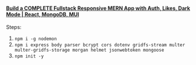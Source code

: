 #### [Build a COMPLETE Fullstack Responsive MERN App with Auth, Likes, Dark Mode | React, MongoDB, MUI](https://www.youtube.com/watch?v=K8YELRmUb5o&list=PL4JgeKHkV_-xdYxG6a0k0TiONOzuKbcyy&index=1)

Steps:

1. `npm i -g nodemon`
2. `npm i express body parser bcrypt cors dotenv gridfs-stream multer multer-gridfs-storage morgan helmet jsonwebtoken mongoose `
3. `npm init -y`